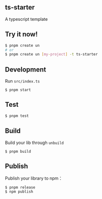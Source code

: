## ts-starter

A typescript template

## Try it now!

```bash
$ pnpm create un
# or
$ pnpm create un [my-project] -t ts-starter
```

## Development

Run `src/index.ts`

```shell
$ pnpm start
```

## Test

```bash
$ pnpm test
```

## Build

Build your lib through `unbuild`

```shell
$ pnpm build
```

## Publish

Publish your library to npm：

```shell
$ pnpm release
$ npm publish
```